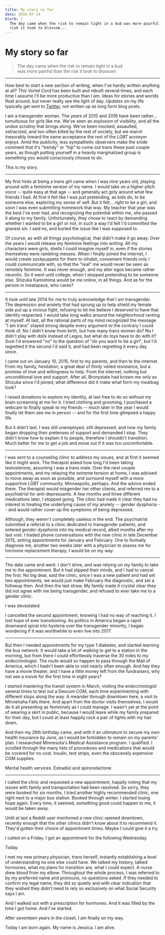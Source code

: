 ```yaml
---
title: My story so far
date: 2016-07-14
blurb: |
  The day came when the risk to remain tight in a bud was more painful than the
  risk it took to blossom...
---
```


# My story so far

> The day came when the risk to remain tight in a bud  
> was more painful than the risk it took to blossom.

* * * * *

How best to start a new section of writing, when I've hardly written anything at
all? *This Vortal Cord* has been built and rebuilt several times, and each time
I assume I'll be more productive than I am. Ideas for stories and worlds float
around, but never really see the light of day. Updates on my life typically get
sent to [Twitter](https://www.twitter.com/kamishizuka), not written up as long
form blog posts.

I am a transgender woman. The years of 2015 and 2016 have been rather...
tumultuous for girls like me. We've seen an explosion of visibility, and all the
undue scrutiny that brings along. We've been mocked, assaulted, ostracized, and
too-often killed by the rest of society, but we march inexorably toward the same
acceptance the rest of the *LGBT* acronym enjoys. Amid the publicity, less
sympathetic observers make the snide comment that it's "trendy" or "hip" to come
out trans these past couple years, as though putting yourself in a heavily
marginalized group is something you would consciously choose to do.

This is my story.

* * * * *

My first hints at being a trans girl came when I was nine years old, playing
around with a feminine version of my name. I would take on a higher pitch voice
-- quite easy at that age -- and generally act girly around what few friends I
had. At first it felt like I was just pretending, as kids do, to be someone
else, exploring my sense of self. But it felt... *right* to be a girl, and soon
I was even submitting homework that way. My teacher that year was the best I've
ever had, and recognizing the potential within me, she passed it along to my
family. Unfortunately, they chose to react by demanding whether I wanted to be a
girl or not, in such a way I'd felt I'd committed the gravest sin. I said no,
and buried the issue like I was supposed to.

Of course, as with all things psychological, that didn't make it go away. Over
the years I would release my feminine feelings into writing. All my characters
were girls, shells I could imagine myself in, even if the stories themselves
were rambling messes. When I finally joined the internet, I would create
sockpuppets for them to inhabit, convenient friends only I could communicate
with, so that the "real" me would never be seen as remotely feminine. It was
never enough, and my alter egos became rather neurotic. So it went until
college, when I stopped pretending to be someone else. Shizuka Kamishima would
be me online, in all things. And as for the person in meatspace, who cares?

* * * * *

It took until late 2014 for me to truly acknowledge that I am transgender.
The depression and anxiety that had sprung up to help shield my female side put
up a vicious fight, refusing to let me believe I deserved to have that identity
respected. I would take long walks around the neighborhood ranting at myself.
At last, all the rational parts of my mind recognized the message "I am trans"
stayed strong despite every argument to the contrary I could think of. No I
didn't know from birth, but how many trans women do? No I didn't play with dolls
instead of Legos, but what do toys have to do with it? Sure I'd answered "no" to
the question of "do you want to be a girl", but I'd regretted it the second I'd
said it, and had been regretting it every day since.

I came out on January 10, 2015, first to my parents, and then to the internet.
From my family, hesitation, a great deal of thinly veiled resistance, but a
promise of love and willingness to help. From the internet, nothing but
unconditional love and support. After all, Bronystate had known me only as
Shizuka since I'd joined; what difference did it make what form my meatbag took?

I raised donations to explore my identity, at last free to do so without my
brain screaming at me for it. I tried clothing and grooming, I purchased a
webcam to finally speak to my friends -- much later in the year I would finally
let them see me in person -- and for the first time glimpsed a happy life.

But it didn't last. I was still unemployed, still depressed, and now my family
began dropping their pretenses of support and demanded I stop. They didn't know
how to explain it to people, therefore I shouldn't transition. Much better for
me to get a job and move out if it was too uncomfortable.

* * * * *

I was sent to a counseling clinic to address my issues, and at first it seemed
like it might work. The therapist asked how long I'd been taking testosterone,
assuming I was a trans male. Over the next couple appointments, and my relaying
the extreme tension at home, I was advised to move away as soon as possible, and
surround myself with a more supportive LGBT community. Minneapolis, perhaps.
And the advice ended there. The therapist would misgender her other clients,
and referred me to a psychiatrist for anti-depressants. A few months and three
different medications later, I stopped going. The clinic had made it clear they
had no interest in treating the underlying cause of my anxiety -- gender
dysphoria -- and would rather cover up the symptoms of being depressed.

Although, they weren't completely useless in the end. The psychiatrist
submitted a referral to a clinic dedicated to transgender patients, and entered
*gender dysphoria* into my medical record, albeit months after my last visit.
I traded phone conversations with the new clinic in late December 2015, setting
appointments for January and February. One to formally diagnose me, another two
weeks later with a physician to assess me for hormone replacement therapy.
I would be on my way.

* * * * *

The date came and went. I don't drive, and was relying on my family to take me
to the appointment. But it had slipped their minds, and I had to cancel the
first. No big deal, said the clinic, since I was a new patient and had set two
appointments, we would just make February the diagnostic, and set a followup
then. And then the last straw. My family made it crystal clear they did not
agree with me being transgender, and refused to ever take me to a gender clinic.

I was devastated.

I cancelled the second appointment, knowing I had no way of reaching it. I lost
hope of ever transitioning. As politics in America began a rapid downward spiral
into hysteria over the transgender minority, I began wondering if it was
worthwhile to even live into 2017.

* * * * *

But then I needed appointments for my type 1 diabetes, and started learning the
bus network. It would take a lot of walking to get to a station in the morning,
but from there I could effortlessly traverse the 30 miles to my endocrinologist.
The route would so happen to pass through the Mall of America, which I hadn't
been able to visit nearly often enough. And hey they have a movie theater, and I
have a little money left from the fundraisers, why not see a movie for the first
time in eight years?

I started mastering the transit system in March, visiting the endocrinologist
several times to test out a Dexcom CGM, each time experimenting with different
stops along the way. A meander through downtown here, a visit to Minnehaha Falls
there. And apart from the doctor visits themselves, I would do it all presenting
as femininely as I could manage. I wasn't yet at the point of wearing a skirt in
public, because I would leave while my family prepared for their day, but I
could at least happily rock a pair of tights with my hair down.

And then my 26th birthday came, and with it an ultimatum to secure my own health
insurance by June, as I would be forbidden to remain on my parents' plan.
I researched Minnesota's Medical Assistance program. I qualified. I scrolled
through the many lists of procedures and medications that would be covered for
no cost. Insulin, test strips, even the obscenely expensive CGM supplies.

Mental health services. Estradiol and spironolactone.

* * * * *

I called the clinic and requested a new appointment, happily noting that my
issues with family and transportation had been resolved. So sorry, they were
booked for six months. I tried another highly recommended clinic, one right next
to a major bus station. Booked through winter. I started losing hope again.
Every time, it seemed, something good could happen to me, it would be taken away.

Until at last a Reddit user mentioned a new clinic opened downtown, recently
enough that the other clinics didn't know about it to recommend it. They'd
gotten their choice of appointment times. Maybe I could give it a try.

I called on a Friday. I got an appointment for the following Wednesday.

Today.

I met my new primary physician, trans herself, instantly establishing a level of
understanding no one else could have. We talked my history, talked hormones,
what my plans for transition are, what I could expect. A nurse drew blood from
my elbow. Throughout the whole process, I was referred to by my preferred name
and pronouns, no questions asked. If they needed to confirm my legal name, they
did so quietly and with clear indication that they wished they didn't need to
rely so exclusively on what Social Security says I am.

And I walked out with a prescription for hormones. And it was filled by the time
I got home. And I've started.

After seventeen years in the closet, I am finally on my way.

Today I am born again. My name is Jessica. I am alive.
